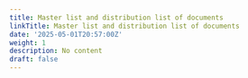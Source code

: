 ```yaml
---
title: Master list and distribution list of documents
linkTitle: Master list and distribution list of documents
date: '2025-05-01T20:57:00Z'
weight: 1
description: No content
draft: false
---
```



